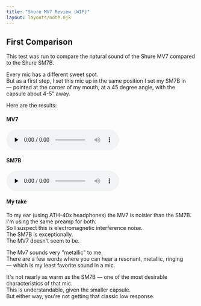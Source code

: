 ```yaml
---
title: "Shure MV7 Review (WIP)"
layout: layouts/note.njk
---
```


## First Comparison

This test was run to compare the natural sound of the Shure MV7 compared to the Shure SM7B.

Every mic has a different sweet spot.  
But as a first step, I set this mic up in the same position I set my SM7B in — pointed at the corner of my mouth, at a 45 degree angle, with the capsule about 4-5" away.

Here are the results:

#### MV7

<audio controls preload="none">
  <source src="https://s3-us-west-2.amazonaws.com/shutupandstarttalking.com/sm7b-vs-mv7_mv7.mp3" type="audio/mpeg" />
  <p>
    Your browser does not support the audio tag. a <a href="https://s3-us-west-2.amazonaws.com/shutupandstarttalking.com/sm7b-vs-mv7_mv7.mp3">link to the audio</a> instead.</p>
  </p>
</audio>

#### SM7B

<audio controls preload="none">
  <source src="https://s3-us-west-2.amazonaws.com/shutupandstarttalking.com/sm7b-vs-mv7_sm7b.mp3" type="audio/mpeg" />
  <p>
    Your browser does not support the audio tag. a <a href="https://s3-us-west-2.amazonaws.com/shutupandstarttalking.com/sm7b-vs-mv7_sm7b.mp3">link to the audio</a> instead.</p>
  </p>
</audio>

#### My take

To my ear (using ATH-40x headphones) the MV7 is noisier than the SM7B.  
I'm using the same preamp for both.  
So I suspect this is electromagnetic interference noise.  
The SM7B is exceptionally.  
The MV7 doesn't seem to be.

The Mv7 sounds very "metallic" to me.  
There are a few words where you can hear a resonant, metallic, ringing — which is my least favorite sound in a mic.

It's not nearly as warm as the SM7B — one of the most desirable characteristics of that mic.  
This is understandable, given the smaller capsule.  
But either way, you're not getting that classic low response.  